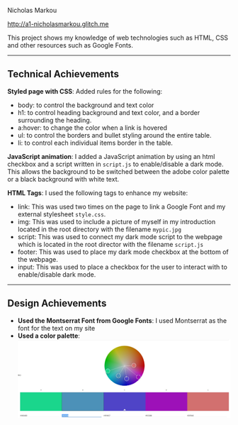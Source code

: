 Nicholas Markou

http://a1-nicholasmarkou.glitch.me

This project shows my knowledge of web technologies such as HTML, CSS and other resources such as Google Fonts. 

---

## Technical Achievements
**Styled page with CSS**: Added rules for the  following:
- body: to control the background and text color
- h1: to control heading background and text color, and a border surrounding the heading.
- a:hover:  to change the color when a link is hovered
- ul: to control the borders and bullet styling around the entire table.
- li: to control each individual items border in the table. 

**JavaScript animation**:
I added a JavaScript animation by using an html checkbox and a script written in `script.js` to enable/disable a dark mode. This allows the background to be switched between the adobe color palette or a black background with white text.

**HTML Tags**:
I used the following tags to enhance my website:
- link: This was used two times on the page to link a Google Font and my external stylesheet `style.css`.
- img: This was used to include a picture of myself in my introduction located in the root directory with the filename `mypic.jpg`
- script: This was used to connect my dark mode script to the webpage which is located in the root director with the filename `script.js`
- footer: This was used to place my dark mode checkbox at the bottom of the webpage.
- input: This was used to place a checkbox for the user to interact with to enable/disable dark mode.

---

## Design Achievements
- **Used the Montserrat Font from Google Fonts**: I used Montserrat as the font for the text on my site
- **Used a color palette**: ![](color-palette.jpg)
